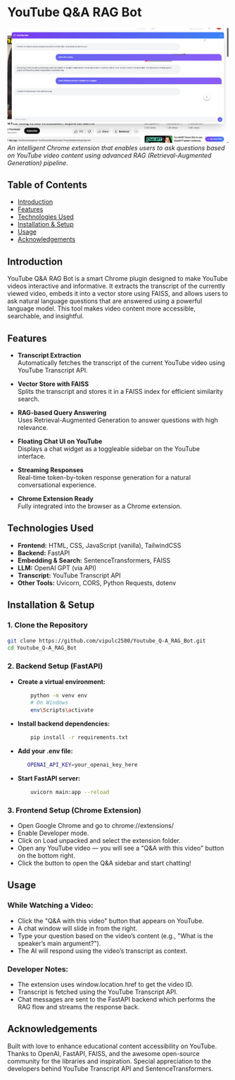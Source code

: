 # YouTube Q&A RAG Bot

![YouTube Q&A Banner](https://github.com/vipulc2580/Youtube_Q-A_RAG_Bot/blob/main/youtubeQ%26A%20Bot.png)  
*An intelligent Chrome extension that enables users to ask questions based on YouTube video content using advanced RAG (Retrieval-Augmented Generation) pipeline.*

## Table of Contents

- [Introduction](#introduction)
- [Features](#features)
- [Technologies Used](#technologies-used)
- [Installation & Setup](#installation--setup)
- [Usage](#usage)
- [Acknowledgements](#acknowledgements)

## Introduction

YouTube Q&A RAG Bot is a smart Chrome plugin designed to make YouTube videos interactive and informative. It extracts the transcript of the currently viewed video, embeds it into a vector store using FAISS, and allows users to ask natural language questions that are answered using a powerful language model. This tool makes video content more accessible, searchable, and insightful.

## Features

- **Transcript Extraction**  
  Automatically fetches the transcript of the current YouTube video using YouTube Transcript API.

- **Vector Store with FAISS**  
  Splits the transcript and stores it in a FAISS index for efficient similarity search.

- **RAG-based Query Answering**  
  Uses Retrieval-Augmented Generation to answer questions with high relevance.

- **Floating Chat UI on YouTube**  
  Displays a chat widget as a toggleable sidebar on the YouTube interface.

- **Streaming Responses**  
  Real-time token-by-token response generation for a natural conversational experience.

- **Chrome Extension Ready**  
  Fully integrated into the browser as a Chrome extension.

## Technologies Used

- **Frontend:** HTML, CSS, JavaScript (vanilla), TailwindCSS  
- **Backend:** FastAPI  
- **Embedding & Search:** SentenceTransformers, FAISS  
- **LLM:** OpenAI GPT (via API)  
- **Transcript:** YouTube Transcript API  
- **Other Tools:** Uvicorn, CORS, Python Requests, dotenv

## Installation & Setup

### 1. **Clone the Repository**

```bash
git clone https://github.com/vipulc2580/Youtube_Q-A_RAG_Bot.git
cd Youtube_Q-A_RAG_Bot
```
### 2. **Backend Setup (FastAPI)**
  - **Create a virtual environment:**
      ```bash
          python -m venv env
          # On Windows
          env\Scripts\activate
    ```
      
  - **Install backend dependencies:**
      ```bash
          pip install -r requirements.txt
      ```

 - **Add your .env file:**
    ```bash
       OPENAI_API_KEY=your_openai_key_here
    ```

- **Start FastAPI server:**
    ```bash
        uvicorn main:app --reload
    ```
    
### 3. **Frontend Setup (Chrome Extension)**
  - Open Google Chrome and go to chrome://extensions/
  - Enable Developer mode.
  - Click on Load unpacked and select the extension folder.
  - Open any YouTube video — you will see a "Q&A with this video" button on the bottom right.
  - Click the button to open the Q&A sidebar and start chatting!

## Usage
### **While Watching a Video:**
  - Click the "Q&A with this video" button that appears on YouTube.
  - A chat window will slide in from the right.
  - Type your question based on the video’s content (e.g., "What is the speaker’s main argument?").
  - The AI will respond using the video’s transcript as context.

### **Developer Notes:**
  - The extension uses window.location.href to get the video ID.
  - Transcript is fetched using the YouTube Transcript API.
  - Chat messages are sent to the FastAPI backend which performs the RAG flow and streams the response back.

## Acknowledgements

Built with love to enhance educational content accessibility on YouTube.
Thanks to OpenAI, FastAPI, FAISS, and the awesome open-source community for the libraries and inspiration.
Special appreciation to the developers behind YouTube Transcript API and SentenceTransformers.
